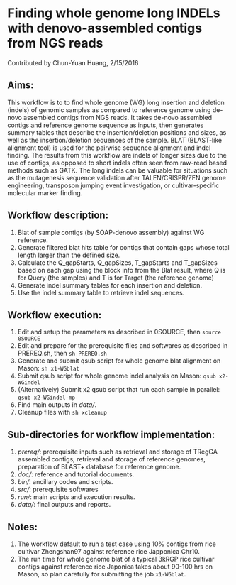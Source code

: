 # Finding whole genome long INDELs with denovo-assembled contigs from NGS reads
Contributed by Chun-Yuan Huang, 2/15/2016

## Aims:
This workflow is to to find whole genome (WG) long insertion and deletion (indels) of genomic samples as compared to reference genome using de-novo assembled contigs from NGS reads. It takes de-novo assembled contigs and reference genome sequence as inputs, then generates summary tables that describe the insertion/deletion positions and sizes, as well as the insertion/deletion sequences of the sample. BLAT (BLAST-like alignment tool) is used for the pairwise sequence alignment and indel finding. The results from this workflow are indels of longer sizes due to the use of contigs, as opposed to short indels often seen from raw-read based methods such as GATK. The long indels can be valuable for situations such as the mutagenesis sequence validation after TALEN/CRISPR/ZFN genome engineering, transposon jumping event investigation, or cultivar-specific molecular marker finding.

## Workflow description:
1. Blat of sample contigs (by SOAP-denovo assembly) against WG reference.
2. Generate filtered blat hits table for contigs that contain gaps whose total length larger than the defined size.
3. Calculate the Q_gapStarts, Q_gapSizes, T_gapStarts and T_gapSizes based on each gap using the block info from the Blat result, where Q is for Query (the samples) and T is for Target (the reference genome)
4. Generate indel summary tables for each insertion and deletion.
5. Use the indel summary table to retrieve indel sequences.

## Workflow execution:
1. Edit and setup the parameters as described in 0SOURCE, then `source 0SOURCE`
2. Edit and prepare for the prerequisite files and softwares as described in PREREQ.sh, then `sh PREREQ.sh`
3. Generate and submit qsub script for whole genome blat alignment on Mason: `sh x1-WGblat`
4. Submit qsub script for whole genome indel analysis on Mason: `qsub x2-WGindel`
5. (Alternatively) Submit x2 qsub script that run each sample in parallel: `qsub x2-WGindel-mp`
6. Find main outputs in *data/*.
7. Cleanup files with `sh xcleanup`

## Sub-directories for workflow implementation:
1. *prereq/*: prerequisite inputs such as retrieval and storage of TRegGA assembled contigs; retrieval and storage of reference genomes, preparation of BLAST+ database for reference genome.
2. *doc/*: reference and tutorial documents.
3. *bin/*: ancillary codes and scripts.
4. *src/*: prerequisite softwares
5. *run/*: main scripts and execution results.
6. *data/*: final outputs and reports.

## Notes: 
1. The workflow default to run a test case using 10% contigs from rice cultivar Zhengshan97 against reference rice Japponica Chr10. 
2. The run time for whole genome blat of a typical 3kRGP rice cultivar contigs against reference rice Japonica takes about 90-100 hrs on Mason, so plan carefully for submitting the job `x1-WGblat`.
